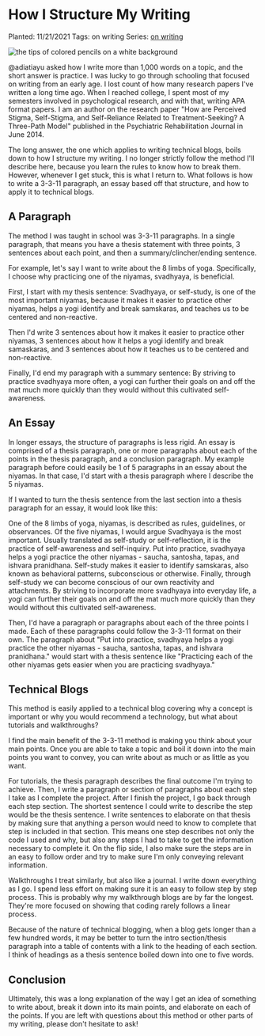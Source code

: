 # How I Structure My Writing

Planted: 11/21/2021
Tags: on writing
Series: [on writing](/series.html?series=onWriting)

![the tips of colored pencils on a white background](https://images.abbeyperini.com/pencils.jpeg)

@adiatiayu asked how I write more than 1,000 words on a topic, and the short answer is practice. I was lucky to go through schooling that focused on writing from an early age. I lost count of how many research papers I've written a long time ago. When I reached college, I spent most of my semesters involved in psychological research, and with that, writing APA format papers. I am an author on the research paper "How are Perceived Stigma, Self-Stigma, and Self-Reliance Related to Treatment-Seeking? A Three-Path Model" published in the Psychiatric Rehabilitation Journal in June 2014.

The long answer, the one which applies to writing technical blogs, boils down to how I structure my writing. I no longer strictly follow the method I'll describe here, because you learn the rules to know how to break them. However, whenever I get stuck, this is what I return to. What follows is how to write a 3-3-11 paragraph, an essay based off that structure, and how to apply it to technical blogs.

## A Paragraph

The method I was taught in school was 3-3-11 paragraphs. In a single paragraph, that means you have a thesis statement with three points, 3 sentences about each point, and then a summary/clincher/ending sentence.

For example, let's say I want to write about the 8 limbs of yoga. Specifically, I choose why practicing one of the niyamas, svadhyaya, is beneficial.

First, I start with my thesis sentence: Svadhyaya, or self-study, is one of the most important niyamas, because it makes it easier to practice other niyamas, helps a yogi identify and break samskaras, and teaches us to be centered and non-reactive.

Then I'd write 3 sentences about how it makes it easier to practice other niyamas, 3 sentences about how it helps a yogi identify and break samaskaras, and 3 sentences about how it teaches us to be centered and non-reactive.

Finally, I'd end my paragraph with a summary sentence: By striving to practice svadhyaya more often, a yogi can further their goals on and off the mat much more quickly than they would without this cultivated self-awareness.

## An Essay

In longer essays, the structure of paragraphs is less rigid. An essay is comprised of a thesis paragraph, one or more paragraphs about each of the points in the thesis paragraph, and a conclusion paragraph. My example paragraph before could easily be 1 of 5 paragraphs in an essay about the niyamas. In that case, I'd start with a thesis paragraph where I describe the 5 niyamas.

If I wanted to turn the thesis sentence from the last section into a thesis paragraph for an essay, it would look like this:

One of the 8 limbs of yoga, niyamas, is described as rules, guidelines, or observances. Of the five niyamas, I would argue Svadhyaya is the most important. Usually translated as self-study or self-reflection, it is the practice of self-awareness and self-inquiry. Put into practice, svadhyaya helps a yogi practice the other niyamas - saucha, santosha, tapas, and ishvara pranidhana. Self-study makes it easier to identify samskaras, also known as behavioral patterns, subconscious or otherwise. Finally, through self-study we can become conscious of our own reactivity and attachments. By striving to incorporate more svadhyaya into everyday life, a yogi can further their goals on and off the mat much more quickly than they would without this cultivated self-awareness.

Then, I'd have a paragraph or paragraphs about each of the three points I made. Each of these paragraphs could follow the 3-3-11 format on their own. The paragraph about "Put into practice, svadhyaya helps a yogi practice the other niyamas - saucha, santosha, tapas, and ishvara pranidhana." would start with a thesis sentence like "Practicing each of the other niyamas gets easier when you are practicing svadhyaya."

## Technical Blogs

This method is easily applied to a technical blog covering why a concept is important or why you would recommend a technology, but what about tutorials and walkthroughs?

I find the main benefit of the 3-3-11 method is making you think about your main points. Once you are able to take a topic and boil it down into the main points you want to convey, you can write about as much or as little as you want.

For tutorials, the thesis paragraph describes the final outcome I'm trying to achieve. Then, I write a paragraph or section of paragraphs about each step I take as I complete the project. After I finish the project, I go back through each step section. The shortest sentence I could write to describe the step would be the thesis sentence. I write sentences to elaborate on that thesis by making sure that anything a person would need to know to complete that step is included in that section. This means one step describes not only the code I used and why, but also any steps I had to take to get the information necessary to complete it. On the flip side, I also make sure the steps are in an easy to follow order and try to make sure I'm only conveying relevant information.

Walkthroughs I treat similarly, but also like a journal. I write down everything as I go. I spend less effort on making sure it is an easy to follow step by step process. This is probably why my walkthrough blogs are by far the longest. They're more focused on showing that coding rarely follows a linear process.

Because of the nature of technical blogging, when a blog gets longer than a few hundred words, it may be better to turn the intro section/thesis paragraph into a table of contents with a link to the heading of each section. I think of headings as a thesis sentence boiled down into one to five words.

## Conclusion

Ultimately, this was a long explanation of the way I get an idea of something to write about, break it down into its main points, and elaborate on each of the points. If you are left with questions about this method or other parts of my writing, please don't hesitate to ask!
